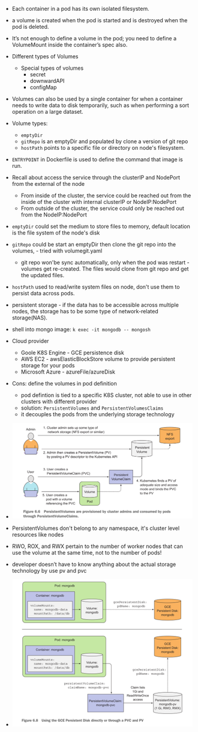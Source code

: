* Each container in a pod has its own isolated filesystem.
* a volume is created when the pod is started and is destroyed when the pod is deleted.
* It’s not enough to define a volume in the pod; you need to define a VolumeMount inside the container’s spec also.
* Different types of Volumes
    * Special types of volumes
        * secret
        * downwardAPI
        * configMap
* Volumes can also be used by a single container for when a container needs to write data to disk temporarily, such as when performing a sort operation on a large dataset.
* Volume types:
  * `emptyDir`
  * `gitRepo` is an emptyDir and populated by clone a version of git repo
  * `hostPath` points to a specific file or directory on node's filesystem.


* `ENTRYPOINT` in Dockerfile is used to define the command that image is run.
* Recall about access the service through the clusterIP and NodePort from the external of the node
    * From inside of the cluster, the service could be reached out from the inside of the cluster with internal clusterIP or NodeIP:NodePort
    * From outside of the cluster, the service could only be reached out from the NodeIP:NodePort
* `emptyDir` could set the medium to store files to memory, default location is the file system of the node's disk
* `gitRepo` could be start an emptyDir then clone the git repo into the volumes, - tried with volumegit.yaml
  * git repo won'be sync automatically, only when the pod was restart - volumes get re-created. The files would clone from git repo and get the updated files.
* `hostPath` used to read/write system files on node, don't use them to persist data across pods.
* persistent storage - if the data has to be accessible across multiple nodes, the storage has to be some type of network-related storage(NAS).
* shell into mongo image: `k exec -it mongodb -- mongosh`
* Cloud provider
  * Goole K8S Engine - GCE persistence disk
  * AWS EC2 - awsElasticBlockStore volume to provide persistent storage for your pods
  * Microsoft Azure - azureFile/azureDisk
* Cons: define the volumes in pod definition
  * pod defintion is tied to a specific K8S cluster, not able to use in other clusters with different provider
  * solution: `PersistentVolumes` and `PersistentVolumesClaims`
  * it decouples the pods from the underlying storage technology
* ![](2022-11-12-23-14-55.png)
* PersistentVolumes don't belong to any namespace, it's cluster level resources like nodes
* RWO, ROX, and RWX pertain to the number of worker nodes that can use the volume at the same time, not to the number of pods!
* developer doesn’t have to know anything about the actual storage technology by use pv and pvc
* ![](2022-11-12-23-45-37.png)